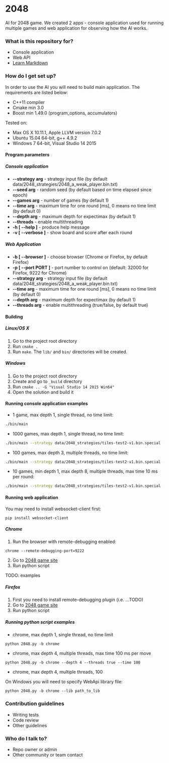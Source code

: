 # 2048 #

AI for 2048 game. We created 2 apps - console application used for running multiple games and web application for observing how the AI works.

### What is this repository for? ###

* Console application
* Web API
* [Learn Markdown](https://bitbucket.org/tutorials/markdowndemo)

### How do I get set up? ###

In order to use the AI you will need to build main application. The requirements are listed below:

* C++11 compiler
* Cmake min 3.0
* Boost min 1.49.0 (program_options, accumulators)

Tested on:

* Max OS X 10.11.1, Apple LLVM version 7.0.2
* Ubuntu 15.04 64-bit, g++ 4.9.2
* Windows 7 64-bit, Visual Studio 14 2015

#### Program parameters ####

##### Console application #####

+ **--strategy arg** - strategy input file (by default data/2048_strategies/2048_a_weak_player.bin.txt)
+ **--seed arg** - random seed (by default based on time elapsed since epoch)
+ **--games arg** - number of games (by default 1)
+ **--time arg** - maximum time for one round [ms], 0 means no time limit (by default 0)
+ **--depth arg** - maximum depth for expectimax (by default 1)
+ **--threads** - enable multithreading
+ **-h [ --help ]** - produce help message
+ **-v [ --verbose ]** - show board and score after each round

##### Web Application #####

+ **-b [ --browser ]** - choose browser (Chrome or Firefox, by default Firefox)
+ **-p [ --port PORT ]** - port number to control on (default: 32000 for Firefox, 9222 for Chrome)
+ **--strategy arg** - strategy input file (by default data/2048_strategies/2048_a_weak_player.bin.txt)
+ **--time arg** - maximum time for one round [ms], 0 means no time limit (by default 0)
+ **--depth arg** - maximum depth for expectimax (by default 1)
+ **--threads arg** - enable multithreading (true/false, by default true)

#### Building ####

##### Linux/OS X #####

1. Go to the project root directory
2. Run ```cmake .```
3. Run ```make```. The ```lib/``` and ```bin/``` directories will be created.

##### Windows #####

1. Go to the project root directory
2. Create and go to ```_build``` directory
3. Run ```cmake .. -G "Visual Studio 14 2015 Win64"```
4. Open the solution and build it

#### Running console application examples ####

* 1 game, max depth 1, single thread, no time limit:
```bash
./bin/main
```
* 1000 games, max depth 1, single thread, no time limit:
```bash
./bin/main --strategy data/2048_strategies/tiles-test2-v1.bin.special --games 1000 --depth 1
```
* 100 games, max depth 3, multiple threads, no time limit:
```bash
./bin/main --strategy data/2048_strategies/tiles-test2-v1.bin.special --games 100 --depth 3 --threads
```
* 10 games, min depth 1, max depth 8, multiple threads, max time 10 ms per round:
```bash
./bin/main --strategy data/2048_strategies/tiles-test2-v1.bin.special --games 8 --depth 8 --time 10 --threads
```

#### Running web application ####

You may need to install websocket-client first:
```
pip install websocket-client
```

##### Chrome #####

1. Run the browser with remote-debugging enabled:
```
chrome --remote-debugging-port=9222
```
2. Go to [2048 game site](http://gabrielecirulli.github.io/2048/)
3. Run python script

TODO: examples

##### Firefox #####

1. First you need to install remote-debugging plugin (i.e. ...TODO)
2. Go to [2048 game site](http://gabrielecirulli.github.io/2048/)
3. Run python script

##### Running python script examples #####

* chrome, max depth 1, single thread, no time limit
```
python 2048.py -b chrome
```

* chrome, max depth 4, multiple threads, max time 100 ms per move
```
python 2048.py -b chrome --depth 4 --threads true --time 100
```

* chrome, max depth 4, multiple threads, 100

On Windows you will need to specify WebApi library file:
```
python 2048.py -b chrome --lib path_to_lib
```

### Contribution guidelines ###

* Writing tests
* Code review
* Other guidelines

### Who do I talk to? ###

* Repo owner or admin
* Other community or team contact